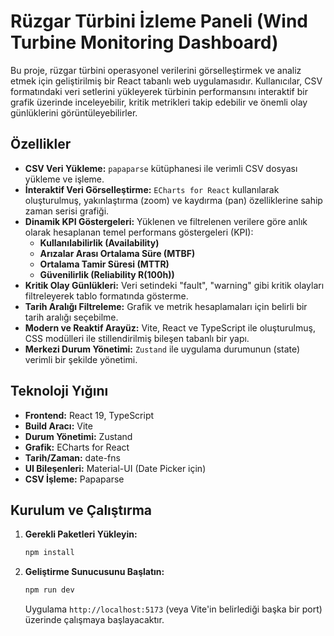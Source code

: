 # Rüzgar Türbini İzleme Paneli (Wind Turbine Monitoring Dashboard)

Bu proje, rüzgar türbini operasyonel verilerini görselleştirmek ve analiz etmek için geliştirilmiş bir React tabanlı web uygulamasıdır. Kullanıcılar, CSV formatındaki veri setlerini yükleyerek türbinin performansını interaktif bir grafik üzerinde inceleyebilir, kritik metrikleri takip edebilir ve önemli olay günlüklerini görüntüleyebilirler.

## Özellikler

* **CSV Veri Yükleme:** `papaparse` kütüphanesi ile verimli CSV dosyası yükleme ve işleme.
* **İnteraktif Veri Görselleştirme:** `ECharts for React` kullanılarak oluşturulmuş, yakınlaştırma (zoom) ve kaydırma (pan) özelliklerine sahip zaman serisi grafiği.
* **Dinamik KPI Göstergeleri:** Yüklenen ve filtrelenen verilere göre anlık olarak hesaplanan temel performans göstergeleri (KPI):
    * **Kullanılabilirlik (Availability)**
    * **Arızalar Arası Ortalama Süre (MTBF)**
    * **Ortalama Tamir Süresi (MTTR)**
    * **Güvenilirlik (Reliability R(100h))**
* **Kritik Olay Günlükleri:** Veri setindeki "fault", "warning" gibi kritik olayları filtreleyerek tablo formatında gösterme.
* **Tarih Aralığı Filtreleme:** Grafik ve metrik hesaplamaları için belirli bir tarih aralığı seçebilme.
* **Modern ve Reaktif Arayüz:** Vite, React ve TypeScript ile oluşturulmuş, CSS modülleri ile stillendirilmiş bileşen tabanlı bir yapı.
* **Merkezi Durum Yönetimi:** `Zustand` ile uygulama durumunun (state) verimli bir şekilde yönetimi.

## Teknoloji Yığını

* **Frontend:** React 19, TypeScript
* **Build Aracı:** Vite
* **Durum Yönetimi:** Zustand
* **Grafik:** ECharts for React
* **Tarih/Zaman:** date-fns
* **UI Bileşenleri:** Material-UI (Date Picker için)
* **CSV İşleme:** Papaparse

## Kurulum ve Çalıştırma

1.  **Gerekli Paketleri Yükleyin:**
    ```bash
    npm install
    ```

2.  **Geliştirme Sunucusunu Başlatın:**
    ```bash
    npm run dev
    ```
    Uygulama `http://localhost:5173` (veya Vite'in belirlediği başka bir port) üzerinde çalışmaya başlayacaktır.